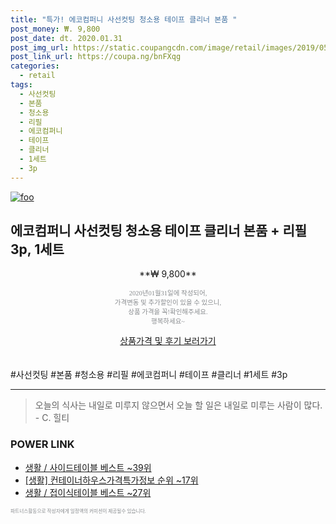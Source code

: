```yaml
--- 
title: "특가! 에코컴퍼니 사선컷팅 청소용 테이프 클리너 본품 " 
post_money: ₩. 9,800 
post_date: dt. 2020.01.31 
post_img_url: https://static.coupangcdn.com/image/retail/images/2019/05/08/9/3/9bfd6325-63a4-4ac7-b2c0-2297a22d789b.jpg 
post_link_url: https://coupa.ng/bnFXqg 
categories: 
  - retail 
tags: 
  - 사선컷팅 
  - 본품 
  - 청소용 
  - 리필 
  - 에코컴퍼니 
  - 테이프 
  - 클리너 
  - 1세트 
  - 3p 
--- 
```

[![foo](https://static.coupangcdn.com/image/retail/images/2019/05/08/9/3/9bfd6325-63a4-4ac7-b2c0-2297a22d789b.jpg)](https://coupa.ng/bnFXqg) 

## 에코컴퍼니 사선컷팅 청소용 테이프 클리너 본품 + 리필 3p, 1세트 
<p style="text-align: center;">**₩ 9,800**</p> 
<p style="text-align: center;"><span style="color: #898c8f; font-family: Georgia,Times,serif; font-size: 0.75em;">2020년01월31일에 작성되어, <br>가격변동 및 추가할인이 있을 수 있으니,<br> 상품 가격을 꼭!확인해주세요.<br>행복하세요~</span> 
</p>	 
<div markdown="0" style="text-align: center;"><a href="https://coupa.ng/bnFXqg" class="btn btn--success">상품가격 및 후기 보러가기</a></div> 
<br><br> 
  #사선컷팅 #본품 #청소용 #리필 #에코컴퍼니 #테이프 #클리너 #1세트 #3p 
<hr> 

> 오늘의 식사는 내일로 미루지 않으면서 오늘 할 일은 내일로 미루는 사람이 많다. - C. 힐티 


### POWER LINK

* <a href="https://blog.naver.com/santokki14/221777095843" target="_blank">생활 / 사이드테이블 베스트 ~39위</a>
* <a href="https://blog.naver.com/sakai111/221772795423" target="_blank"> [생활] 컨테이너하우스가격특가정보 순위 ~17위</a>
* <a href="https://blog.naver.com/santokki14/221782487132" target="_blank">생활 / 접이식테이블 베스트 ~27위</a>

<span style="color: #898c8f; font-family: Georgia,Times,serif; font-size: 0.55em;">파트너스활동으로 작성자에게 일정액의 커미션이 제공될수 있습니다.</span> 
